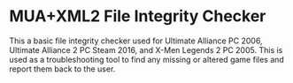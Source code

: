 # MUA+XML2 File Integrity Checker
This a basic file integrity checker used for Ultimate Alliance PC 2006, Ultimate Alliance 2 PC Steam 2016, and X-Men Legends 2 PC 2005. This is used as a troubleshooting tool to find any missing or altered game files and report them back to the user.
